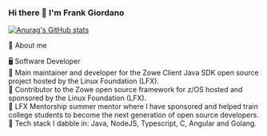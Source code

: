 ### Hi there 👋 I'm Frank Giordano

<!--
**frankgiordano/frankgiordano** is a ✨ _special_ ✨ repository because its `README.md` (this file) appears on your GitHub profile.

Here are some ideas to get you started:

- 🔭 I’m currently working on ...
- 🌱 I’m currently learning ...
- 👯 I’m looking to collaborate on ...
- 🤔 I’m looking for help with ...
- 💬 Ask me about ...
- 📫 How to reach me: ...
- 😄 Pronouns: ...
- ⚡ Fun fact: ...
-->

[![Anurag's GitHub stats](https://github-readme-stats.vercel.app/api?username=frankgiordano&include_all_commits=true&theme=dracula)](https://github.com/anuraghazra/github-readme-stats)

📖 About me  

🖥 Software Developer  
🔭 Main maintainer and developer for the Zowe Client Java SDK open source project hosted by the Linux Foundation (LFX).  
🔭 Contributor to the Zowe open source framework for z/OS hosted and sponsored by the Linux Foundation (LFX).   
🔭 LFX Mentorship summer mentor where I have sponsored and helped train college students to become the next generation of open source developers.   
🌱 Tech stack I dabble in: Java, NodeJS, Typescript, C, Angular and Golang.

